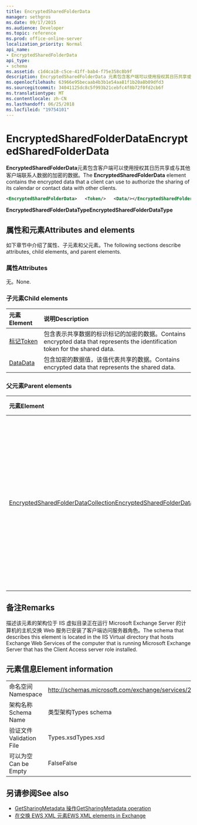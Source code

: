 ```yaml
---
title: EncryptedSharedFolderData
manager: sethgros
ms.date: 09/17/2015
ms.audience: Developer
ms.topic: reference
ms.prod: office-online-server
localization_priority: Normal
api_name:
- EncryptedSharedFolderData
api_type:
- schema
ms.assetid: c1d4ca18-c5ce-41ff-bab4-f75e358c8b9f
description: EncryptedSharedFolderData 元素包含客户端可以使用授权其日历共享或与其他客户端联系人数据的加密的数据。
ms.openlocfilehash: 63966e95becaab4b3b1e54aa81f1b20a8b09dfd3
ms.sourcegitcommit: 34041125dc8c5f993b21cebfc4f8b72f0fd2cb6f
ms.translationtype: MT
ms.contentlocale: zh-CN
ms.lasthandoff: 06/25/2018
ms.locfileid: "19754101"
---
```

# <a name="encryptedsharedfolderdata"></a><span data-ttu-id="fef31-103">EncryptedSharedFolderData</span><span class="sxs-lookup"><span data-stu-id="fef31-103">EncryptedSharedFolderData</span></span>

<span data-ttu-id="fef31-104">**EncryptedSharedFolderData**元素包含客户端可以使用授权其日历共享或与其他客户端联系人数据的加密的数据。</span><span class="sxs-lookup"><span data-stu-id="fef31-104">The **EncryptedSharedFolderData** element contains the encrypted data that a client can use to authorize the sharing of its calendar or contact data with other clients.</span></span> 
  
```xml
<EncryptedSharedFolderData>   <Token/>   <Data/></EncryptedSharedFolderData>
```

 <span data-ttu-id="fef31-105">**EncryptedSharedFolderDataType**</span><span class="sxs-lookup"><span data-stu-id="fef31-105">**EncryptedSharedFolderDataType**</span></span>
## <a name="attributes-and-elements"></a><span data-ttu-id="fef31-106">属性和元素</span><span class="sxs-lookup"><span data-stu-id="fef31-106">Attributes and elements</span></span>

<span data-ttu-id="fef31-107">如下章节中介绍了属性、子元素和父元素。</span><span class="sxs-lookup"><span data-stu-id="fef31-107">The following sections describe attributes, child elements, and parent elements.</span></span>
  
### <a name="attributes"></a><span data-ttu-id="fef31-108">属性</span><span class="sxs-lookup"><span data-stu-id="fef31-108">Attributes</span></span>

<span data-ttu-id="fef31-109">无。</span><span class="sxs-lookup"><span data-stu-id="fef31-109">None.</span></span>
  
### <a name="child-elements"></a><span data-ttu-id="fef31-110">子元素</span><span class="sxs-lookup"><span data-stu-id="fef31-110">Child elements</span></span>

|<span data-ttu-id="fef31-111">**元素**</span><span class="sxs-lookup"><span data-stu-id="fef31-111">**Element**</span></span>|<span data-ttu-id="fef31-112">**说明**</span><span class="sxs-lookup"><span data-stu-id="fef31-112">**Description**</span></span>|
|:-----|:-----|
|[<span data-ttu-id="fef31-113">标记</span><span class="sxs-lookup"><span data-stu-id="fef31-113">Token</span></span>](token.md) <br/> |<span data-ttu-id="fef31-114">包含表示共享数据的标识标记的加密的数据。</span><span class="sxs-lookup"><span data-stu-id="fef31-114">Contains encrypted data that represents the identification token for the shared data.</span></span>  <br/> |
|[<span data-ttu-id="fef31-115">Data</span><span class="sxs-lookup"><span data-stu-id="fef31-115">Data</span></span>](data.md) <br/> |<span data-ttu-id="fef31-116">包含加密的数据值，该值代表共享的数据。</span><span class="sxs-lookup"><span data-stu-id="fef31-116">Contains encrypted data that represents the shared data.</span></span>  <br/> |
   
### <a name="parent-elements"></a><span data-ttu-id="fef31-117">父元素</span><span class="sxs-lookup"><span data-stu-id="fef31-117">Parent elements</span></span>

|<span data-ttu-id="fef31-118">**元素**</span><span class="sxs-lookup"><span data-stu-id="fef31-118">**Element**</span></span>|<span data-ttu-id="fef31-119">**说明**</span><span class="sxs-lookup"><span data-stu-id="fef31-119">**Description**</span></span>|
|:-----|:-----|
|[<span data-ttu-id="fef31-120">EncryptedSharedFolderDataCollection</span><span class="sxs-lookup"><span data-stu-id="fef31-120">EncryptedSharedFolderDataCollection</span></span>](encryptedsharedfolderdatacollection.md) <br/> |<span data-ttu-id="fef31-121">表示数据结构的客户端可以使用授权其日历共享或与其他客户端联系人数据的集合。</span><span class="sxs-lookup"><span data-stu-id="fef31-121">Represents a collection of data structures that a client can use to authorize the sharing of its calendar or contact data with other clients.</span></span>  <br/> |
   
## <a name="remarks"></a><span data-ttu-id="fef31-122">备注</span><span class="sxs-lookup"><span data-stu-id="fef31-122">Remarks</span></span>

<span data-ttu-id="fef31-123">描述该元素的架构位于 IIS 虚拟目录正在运行 Microsoft Exchange Server 的计算机的主机交换 Web 服务已安装了客户端访问服务器角色。</span><span class="sxs-lookup"><span data-stu-id="fef31-123">The schema that describes this element is located in the IIS Virtual directory that hosts Exchange Web Services of the computer that is running Microsoft Exchange Server that has the Client Access server role installed.</span></span>
  
## <a name="element-information"></a><span data-ttu-id="fef31-124">元素信息</span><span class="sxs-lookup"><span data-stu-id="fef31-124">Element information</span></span>

|||
|:-----|:-----|
|<span data-ttu-id="fef31-125">命名空间</span><span class="sxs-lookup"><span data-stu-id="fef31-125">Namespace</span></span>  <br/> |http://schemas.microsoft.com/exchange/services/2006/types  <br/> |
|<span data-ttu-id="fef31-126">架构名称</span><span class="sxs-lookup"><span data-stu-id="fef31-126">Schema Name</span></span>  <br/> |<span data-ttu-id="fef31-127">类型架构</span><span class="sxs-lookup"><span data-stu-id="fef31-127">Types schema</span></span>  <br/> |
|<span data-ttu-id="fef31-128">验证文件</span><span class="sxs-lookup"><span data-stu-id="fef31-128">Validation File</span></span>  <br/> |<span data-ttu-id="fef31-129">Types.xsd</span><span class="sxs-lookup"><span data-stu-id="fef31-129">Types.xsd</span></span>  <br/> |
|<span data-ttu-id="fef31-130">可以为空</span><span class="sxs-lookup"><span data-stu-id="fef31-130">Can be Empty</span></span>  <br/> |<span data-ttu-id="fef31-131">False</span><span class="sxs-lookup"><span data-stu-id="fef31-131">False</span></span>  <br/> |
   
## <a name="see-also"></a><span data-ttu-id="fef31-132">另请参阅</span><span class="sxs-lookup"><span data-stu-id="fef31-132">See also</span></span>

- [<span data-ttu-id="fef31-133">GetSharingMetadata 操作</span><span class="sxs-lookup"><span data-stu-id="fef31-133">GetSharingMetadata operation</span></span>](getsharingmetadata-operation.md)
- [<span data-ttu-id="fef31-134">在交换 EWS XML 元素</span><span class="sxs-lookup"><span data-stu-id="fef31-134">EWS XML elements in Exchange</span></span>](ews-xml-elements-in-exchange.md)

